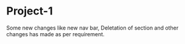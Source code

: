 # Project-1
Some new changes like new nav bar, Deletation of section and other changes has made as per requirement.
